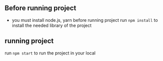 ## Before running project

- you must install node.js, yarn before running project
  run `npm install` to install the needed library of the project

## running project

run `npm start` to run the project in your local
